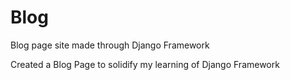 # Blog
Blog page site made through Django Framework

Created a Blog Page to solidify my learning of Django Framework
